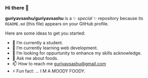 ### Hi there 👋


**guriyavsashu/guriyavsashu** is a ✨ _special_ ✨ repository because its `README.md` (this file) appears on your GitHub profile.

Here are some ideas to get you started:

- 🔭 I’m currently a student.
- 🌱 I’m currently learning web development.
- 👯 I’m looking for oppurtunity to enhance my skills acknowledge. 
- 💬 Ask me about foods.
- 📫 How to reach me guriyavsashu@gmail.com
- ⚡ Fun fact: ... I M A MOODY FOODY.
